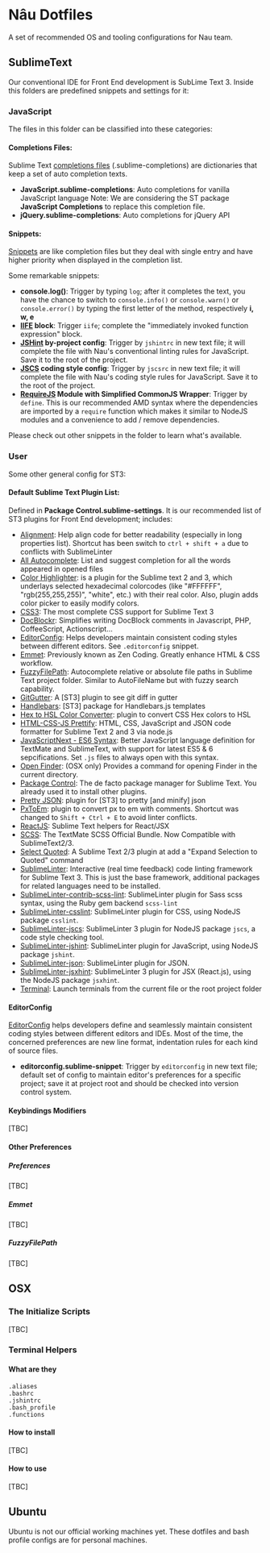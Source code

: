 Nâu Dotfiles
============
A set of recommended OS and tooling configurations for Nau team.

SublimeText
-------------
Our conventional IDE for Front End development is SubLime Text 3.
Inside this folders are predefined snippets and settings for it:

### JavaScript
The files in this folder can be classified into these categories:

#### Completions Files:
Sublime Text [completions files](http://sublime-text-unofficial-documentation.readthedocs.org/en/latest/reference/completions.html) (.sublime-completions) are dictionaries that keep a set of auto completion texts. 

- __JavaScript.sublime-completions__: Auto completions for vanilla JavaScript language
    Note: We are considering the ST package __JavaScript Completions__ to replace this completion file.
- __jQuery.sublime-completions__: Auto completions for jQuery API

#### Snippets:
[Snippets](http://sublime-text-unofficial-documentation.readthedocs.org/en/latest/extensibility/snippets.html) are like completion files but they deal with single entry and have higher priority when displayed in the completion list.

Some remarkable snippets:

- __console.log()__: Trigger by typing `log`; after it completes the text, you have the chance to switch to `console.info()` or `console.warn()` or `console.error()` by typing the first letter of the method, respectively __i, w, e__
- __[IIFE](http://benalman.com/news/2010/11/immediately-invoked-function-expression/) block__: Trigger `iife`; complete the "immediately invoked function expression" block.
- __[JSHint](http://jshint.com/) by-project config__: Trigger by `jshintrc` in new text file; it will complete the file with Nau's conventional linting rules for JavaScript. Save it to the root of the project.
- __[JSCS](http://jscs.info/) coding style config__: Trigger by `jscsrc` in new text file; it will complete the file with Nau's coding style rules for JavaScript. Save it to the root of the project.
- __[RequireJS](http://requirejs.org/docs/api.html#cjsmodule) Module with Simplified CommonJS Wrapper__: Trigger by `define`. This is our recommended AMD syntax where the dependencies are imported by a `require` function which makes it similar to NodeJS modules and a convenience to add / remove dependencies.

Please check out other snippets in the folder to learn what's available.

### User
Some other general config for ST3:

#### Default Sublime Text Plugin List:
Defined in __Package Control.sublime-settings__. It is our recommended list of ST3 plugins for Front End development; includes:

- [Alignment](https://github.com/wbond/sublime_alignment): Help align code for better readability (especially in long properties list). Shortcut has been switch to `ctrl + shift + a` due to conflicts with SublimeLinter
- [All Autocomplete](https://github.com/alienhard/SublimeAllAutocomplete): List and suggest completion for all the words appeared in opened files
- [Color Highlighter](): is a plugin for the Sublime text 2 and 3, which underlays selected hexadecimal colorcodes (like "#FFFFFF", "rgb(255,255,255)", "white", etc.) with their real color. Also, plugin adds color picker to easily modify colors.
- [CSS3](https://github.com/y0ssar1an/CSS3): The most complete CSS support for Sublime Text 3
- [DocBlockr](https://github.com/spadgos/sublime-jsdocs): Simplifies writing DocBlock comments in Javascript, PHP, CoffeeScript, Actionscript...
- [EditorConfig](https://github.com/sindresorhus/editorconfig-sublime): Helps developers maintain consistent coding styles between different editors. See `.editorconfig` snippet.
- [Emmet](http://emmet.io/): Previously known as Zen Coding. Greatly enhance HTML & CSS workflow.
- [FuzzyFilePath](https://github.com/sagold/FuzzyFilePath): Autocomplete relative or absolute file paths in Sublime Text project folder. Similar to AutoFileName but with fuzzy search capability.
- [GitGutter](http://www.jisaacks.com/gitgutter): A [ST3] plugin to see git diff in gutter
- [Handlebars](https://github.com/daaain/Handlebars/): [ST3] package for Handlebars.js templates
- [Hex to HSL Color Converter](https://github.com/atadams/Hex-to-HSL-Color): plugin to convert CSS Hex colors to HSL
- [HTML-CSS-JS Prettify](https://github.com/victorporof/Sublime-HTMLPrettify): HTML, CSS, JavaScript and JSON code formatter for Sublime Text 2 and 3 via node.js
- [JavaScriptNext - ES6 Syntax](https://github.com/Benvie/JavaScriptNext.tmLanguage): Better JavaScript language definition for TextMate and SublimeText, with support for latest ES5 & 6 sepcifications. Set `.js` files to always open with this syntax.
- [Open Finder](https://github.com/kallepersson/Sublime-Finder/): (OSX only) Provides a command for opening Finder in the current directory.
- [Package Control](https://packagecontrol.io): The de facto package manager for Sublime Text. You already used it to install other plugins.
- [Pretty JSON](https://github.com/dzhibas/SublimePrettyJson): plugin for [ST3] to pretty [and minify] json
- [PxToEm](https://github.com/ningbit/sublime_pxtoem): plugin to convert px to em with comments. Shortcut was changed to `Shift + Ctrl + E` to avoid linter conflicts.
- [ReactJS](https://github.com/reactjs/sublime-react): Sublime Text helpers for React/JSX
- [SCSS](https://github.com/MarioRicalde/SCSS.tmbundle): The TextMate SCSS Official Bundle. Now Compatible with SublimeText2/3.
- [Select Quoted](https://github.com/int3h/SublimeSelectQuoted): A Sublime Text 2/3 plugin at add a "Expand Selection to Quoted" command
- [SublimeLinter](http://sublimelinter.com/): Interactive (real time feedback) code linting framework for Sublime Text 3. This is just the base framework, additional packages for related languages need to be installed.
- [SublimeLinter-contrib-scss-lint](https://github.com/attenzione/SublimeLinter-scss-lint): SublimeLinter plugin for Sass scss syntax, using the Ruby gem backend `scss-lint`
- [SublimeLinter-csslint](https://github.com/SublimeLinter/SublimeLinter-csslint): SublimeLinter plugin for CSS, using NodeJS package `csslint`.
- [SublimeLinter-jscs](https://github.com/mdevils/node-jscs/): SublimeLinter 3 plugin for NodeJS package `jscs`, a code style checking tool.
- [SublimeLinter-jshint](https://github.com/SublimeLinter/SublimeLinter-jshint): SublimeLinter plugin for JavaScript, using NodeJS package `jshint`.
- [SublimeLinter-json](https://github.com/SublimeLinter/SublimeLinter-json): SublimeLinter plugin for JSON. 
- [SublimeLinter-jsxhint](https://github.com/SublimeLinter/SublimeLinter-jsxhint): SublimeLinter 3 plugin for JSX (React.js), using the NodeJS package `jsxhint`. 
- [Terminal](http://wbond.net/sublime_packages/terminal): Launch terminals from the current file or the root project folder

#### EditorConfig
[EditorConfig](http://editorconfig.org/) helps developers define and seamlessly maintain consistent coding styles between different editors and IDEs. Most of the time, the concerned preferences are new line format, indentation rules for each kind of source files.

- __editorconfig.sublime-snippet__: Trigger by `editorconfig` in new text file; default set of config to maintain editor's preferences for a specific project; save it at project root and should be checked into version control system.

#### Keybindings Modifiers
[TBC] 


#### Other Preferences

##### Preferences
[TBC]

##### Emmet
[TBC]

##### FuzzyFilePath
[TBC]


OSX
---

### The Initialize Scripts
[TBC]

### Terminal Helpers

#### What are they
```
.aliases    
.bashrc     
.jshintrc
.bash_profile   
.functions
```

#### How to install
[TBC]

#### How to use
[TBC]

Ubuntu
------
Ubuntu is not our official working machines yet. 
These dotfiles and bash profile configs are for personal machines.


